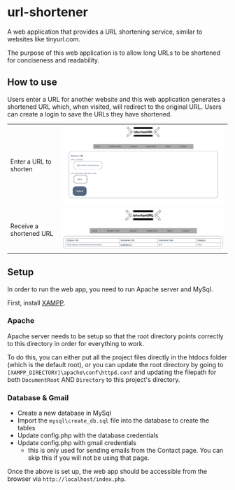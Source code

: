 # url-shortener
A web application that provides a URL shortening service, similar to websites like tinyurl.com.

The purpose of this web application is to allow long URLs to be shortened for conciseness and readability.


## How to use
Users enter a URL for another website and this web application generates a shortened URL which, when visited, will
redirect to the original URL. 
Users can create a login to save the URLs they have shortened.

|                         |                                    |
|-------------------------|------------------------------------|
| Enter a URL to shorten  | ![img_1.png](res/readme_images/img_1.png)  |
| Receive a shortened URL | ![img.png](res/readme_images/img_2.png) |

## Setup
In order to run the web app, you need to run Apache server and MySql.

First, install [XAMPP](https://www.apachefriends.org/index.html). 

### Apache
Apache server needs to be setup so that the root directory points correctly to this directory in order for everything to
work.

To do this, you can either put all the project files directly in the htdocs folder (which is the default root), or you can
update the root directory by going to `[XAMPP_DIRECTORY]\apache\conf\httpd.conf` and updating the filepath for both
`DocumentRoot` AND `Directory` to this project's directory.

### Database & Gmail
- Create a new database in MySql
- Import the `mysql\create_db.sql` file into the database to create the tables
- Update config.php with the database credentials
- Update config.php with gmail credentials
  - this is only used for sending emails from the Contact page. You can skip this if you will not be using that page.

Once the above is set up, the web app should be accessible from the browser via `http://localhost/index.php`.
